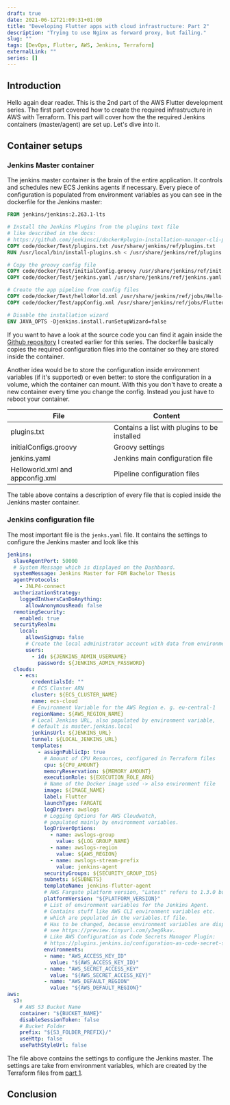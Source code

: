 ```yaml
---
draft: true
date: 2021-06-12T21:09:31+01:00
title: "Developing Flutter apps with cloud infrastructure: Part 2"
description: "Trying to use Nginx as forward proxy, but failing."
slug: ""
tags: [DevOps, Flutter, AWS, Jenkins, Terraform]
externalLink: ""
series: []
---
```


## Introduction

Hello again dear reader. This is the 2nd part of the AWS Flutter development series. The first part covered how to create the required infrastructure in AWS with Terraform. This part will cover how the the required Jenkins containers (master/agent) are set up. Let's dive into it.

## Container setups

### Jenkins Master container

The jenkins master container is the brain of the entire application. It controls and schedules new ECS Jenkins agents if necessary. Every piece of configuration is populated from environment variables as you can see in the dockerfile for the Jenkins master:

<!-- Source Code Jenkins Master Dockerfile -->
```dockerfile
FROM jenkins/jenkins:2.263.1-lts

# Install the Jenkins Plugins from the plugins text file
# like described in the docs:
# https://github.com/jenkinsci/docker#plugin-installation-manager-cli-preview
COPY code/docker/Test/plugins.txt /usr/share/jenkins/ref/plugins.txt
RUN /usr/local/bin/install-plugins.sh < /usr/share/jenkins/ref/plugins.txt

# Copy the groovy config file
COPY code/docker/Test/initialConfig.groovy /usr/share/jenkins/ref/init.groovy.d/initialConfigs.groovy
COPY code/docker/Test/jenkins.yaml /usr/share/jenkins/ref/jenkins.yaml

# Create the app pipeline from config files
COPY code/docker/Test/helloWorld.xml /usr/share/jenkins/ref/jobs/Hello-World/config.xml
COPY code/docker/Test/appConfig.xml /usr/share/jenkins/ref/jobs/Flutter-App/config.xml

# Disable the installation wizard
ENV JAVA_OPTS -Djenkins.install.runSetupWizard=false
```

<!-- Link zum Repo hier einfügen -->
If you want to have a look at the source code you can find it again inside the [Github repository](https://github.com/pgrunm/aws_jenkins_flutter) I created earlier for this series. The dockerfile basically copies the required configuration files into the container so they are stored inside the container.

Another idea would be to store the configuration inside environment variables (if it's supported) or even better: to store the configuration in a volume, which the container can mount. With this you don't have to create a new container every time you change the config. Instead you just have to reboot your container.

| File                             | Content                                      |
| -------------------------------- | -------------------------------------------- |
| plugins.txt                      | Contains a list with plugins to be installed |
| initialConfigs.groovy            | Groovy settings                              |
| jenkins.yaml                     | Jenkins main configuration file              |
| Helloworld.xml and appconfig.xml | Pipeline configuration files                 |

The table above contains a description of every file that is copied inside the Jenkins master container. 

### Jenkins configuration file

The most important file is the `jenks.yaml` file. It contains the settings to configure the Jenkins master and look like this

<!-- Jenkins master config -->
```yml
jenkins:
  slaveAgentPort: 50000
  # System Message which is displayed on the Dashboard.
  systemMessage: Jenkins Master for FOM Bachelor Thesis
  agentProtocols:
    - JNLP4-connect
  authorizationStrategy:
    loggedInUsersCanDoAnything:
      allowAnonymousRead: false
  remotingSecurity:
    enabled: true
  securityRealm:
    local:
      allowsSignup: false
      # Create the local administrator account with data from environment variables
      users:
        - id: ${JENKINS_ADMIN_USERNAME}
          password: ${JENKINS_ADMIN_PASSWORD}
  clouds:
    - ecs:
        credentialsId: ""
        # ECS Cluster ARN
        cluster: ${ECS_CLUSTER_NAME}
        name: ecs-cloud
        # Environment Variable for the AWS Region e. g. eu-central-1
        regionName: ${AWS_REGION_NAME}
        # Local Jenkins URL, also populated by environment variable,
        # default is master.jenkins.local
        jenkinsUrl: ${JENKINS_URL}
        tunnel: ${LOCAL_JENKINS_URL}
        templates:
          - assignPublicIp: true
            # Amount of CPU Resources, configured in Terraform files
            cpu: ${CPU_AMOUNT}
            memoryReservation: ${MEMORY_AMOUNT}
            executionRole: ${EXECUTION_ROLE_ARN}
            # Name of the Docker image used -> also environment file
            image: ${IMAGE_NAME}
            label: Flutter
            launchType: FARGATE
            logDriver: awslogs
            # Logging Options for AWS Cloudwatch,
            # populated mainly by environment variables.
            logDriverOptions:
              - name: awslogs-group
                value: ${LOG_GROUP_NAME}
              - name: awslogs-region
                value: ${AWS_REGION}
              - name: awslogs-stream-prefix
                value: jenkins-agent
            securityGroups: ${SECURITY_GROUP_IDS}
            subnets: ${SUBNETS}
            templateName: jenkins-flutter-agent
            # AWS Fargate platform version, "Latest" refers to 1.3.0 but 1.4.0 is the latest -> environment variable.
            platformVersion: "${PLATFORM_VERSION}"
            # List of environment variables for the Jenkins Agent.
            # Contains stuff like AWS CLI environment variables etc.
            # which are populated in the variables.tf file.
            # Has to be changed, because environment variables are displayed,
            # see https://preview.tinyurl.com/y3eg6kav.
            # Like AWS Configuration as Code Secrets Manager Plugin: 
            # https://plugins.jenkins.io/configuration-as-code-secret-ssm/
            environments:
            - name: "AWS_ACCESS_KEY_ID"
              value: "${AWS_ACCESS_KEY_ID}"
            - name: "AWS_SECRET_ACCESS_KEY"
              value: "${AWS_SECRET_ACCESS_KEY}"
            - name: "AWS_DEFAULT_REGION"
              value: "${AWS_DEFAULT_REGION}"
aws:
  s3:
    # AWS S3 Bucket Name
    container: "${BUCKET_NAME}"
    disableSessionToken: false
    # Bucket Folder
    prefix: "${S3_FOLDER_PREFIX}/"
    useHttp: false
    usePathStyleUrl: false

```

The file above contains the settings to configure the Jenkins master. The settings are take from environment variables, which are created by the Terraform files from [part 1](/posts/infrastructure_flutter_part1).

## Conclusion

<!-- List to repo, further information, link to next article -->